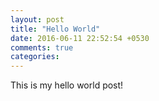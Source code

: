 ```yaml
---
layout: post
title: "Hello World"
date: 2016-06-11 22:52:54 +0530
comments: true
categories: 
---
```


This is my hello world post!